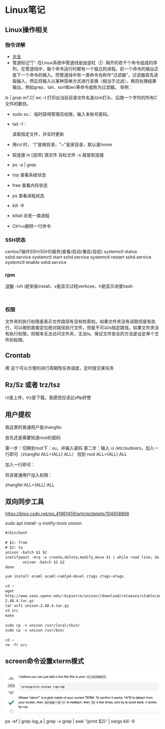 

# Linux笔记

## Linux操作相关

### 指令详解

- [大全](https://www.runoob.com/linux/linux-command-manual.html)
- 管道标记"|":
在Linux系统中管道线是由竖杠（|）隔开的若干个命令组成的序列，在管道线中，每个命令运行时都有一个独立的进程。前一个命令的输出正是下一个命令的输入。而管道线中有一类命令也称作“过滤器”，过滤器首先读取输入，然后将输入以某种简单方式进行变换（相当于过滤），再将处理结果输出，例如grep、tail、sort和wc等命令就称为过滤器。
举例：

*ls | grep m?.C| wc –l*
打印出当前目录文件名是以m打头、后随一个字符的所有C文件的数目。

- sudo su：
临时获得管理员权限，输入本账号密码。
- tail -f :

  读取指定文件，并实时更新
- 用cd 时， “/”是根目录，"~"是家目录，默认是home

- 软连接 ln [选项] 源文件 目标文件
      -s 就是软连接

- ps -a | grep

- top 查看系统状态

- free 查看内存状态
- ps 查看进程状态
- kill -9
- killall 杀死一类进程
- Ctrl+u删除一行命令

### SSH状态

centos7操作SSH/SSHD服务(查看/启动/重启/自启)
systemctl status sshd.service
systemctl start sshd.service
systemctl restart sshd.service
systemctl enable sshd.service

### rpm

[详解](https://rpm-software-management.github.io/rpm/man/rpm.8.html)
-ivh i是安装install，v是显示过程verbose，h是显示进度hash

<br/>

### 权限
  文件夹的执行权限是表示文件路径有没有检索权。如果文件夹没有读取但是有执行，可以做到直接定位绝对路径执行文件，但是不可以ls指定路径。如果文件夹没有执行权限，则根本无法访问文件夹，无法ls。保证文件安全的方法是设定单个文件的权限。



## Crontab
用 这个可以方便的进行周期性任务调度，定时提交某任务


## Rz/Sz 或者 trz/tsz

rz是上传，trz是下载。我感觉应该比sftp好使


## 用户提权
我这里的普通用户是zhangfei

首先还是需要知道root的密码

第一步：切换到root下：su，并输入密码
第二步：输入  vi /etc/sudoers，加入一行即可（zhangfei   ALL=(ALL)    ALL）
找到  root   ALL=(ALL)   ALL

加入一行即可：

将该普通用户加入权限：

zhangfei   ALL=(ALL)    ALL

## 双向同步工具

https://blog.csdn.net/qq_41961459/article/details/104658868

sudo apt install -y inotify-tools unison

```
#/bin/bash

# $1: from
# $2: to
unison -batch $1 $2
inotifywait -mrq -e create,delete,modify,move $1 | while read line; do
        unison -batch $1 $2
done
```

```
yum install ocaml ocaml-camlp4-devel ctags ctags-etags

cd ~
wget http://www.seas.upenn.edu/~bcpierce/unison//download/releases/stable/unison-2.48.4.tar.gz
tar xvfz unison-2.48.4.tar.gz
cd src
make

sudo cp -v unison /usr/local/sbin/
sudo cp -v unison /usr/bin/

cd ~
rm -fr src
```



## screen命令设置xterm模式

![img](../resources/Linux_Related/watermark,type_ZmFuZ3poZW5naGVpdGk,shadow_10,text_aHR0cHM6Ly9ibG9nLmNzZG4ubmV0L21laXpodXh1bjczNDA=,size_16,color_FFFFFF,t_70.png)





ps -ef | grep log_a | grep -v grep | awk '{print $2}' | xargs kill -9
